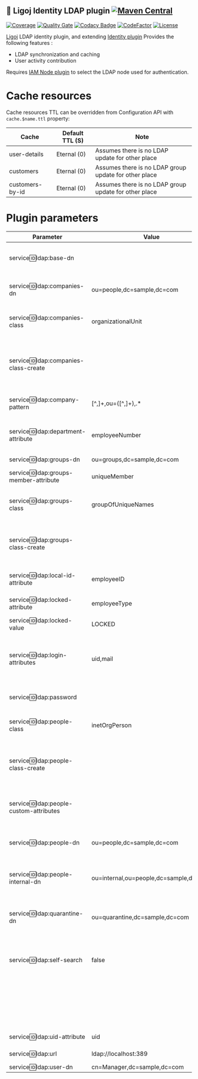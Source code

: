 ## :link: Ligoj Identity LDAP plugin [![Maven Central](https://maven-badges.herokuapp.com/maven-central/org.ligoj.plugin/plugin-id-ldap/badge.svg)](https://maven-badges.herokuapp.com/maven-central/org.ligoj.plugin/plugin-id-ldap)

[![Coverage](https://sonarcloud.io/api/project_badges/measure?project=org.ligoj.plugin%3Aplugin-id-ldap&metric=coverage)](https://sonarcloud.io/dashboard?id=org.ligoj.plugin%3Aplugin-id-ldap)
[![Quality Gate](https://sonarcloud.io/api/project_badges/measure?metric=alert_status&project=org.ligoj.plugin:plugin-id-ldap)](https://sonarcloud.io/dashboard/index/org.ligoj.plugin:plugin-id-ldap)
[![Codacy Badge](https://api.codacy.com/project/badge/Grade/abf810c094e44c0691f71174c707d6ed)](https://www.codacy.com/gh/ligoj/plugin-id-ldap?utm_source=github.com&amp;utm_medium=referral&amp;utm_content=ligoj/plugin-id-ldap&amp;utm_campaign=Badge_Grade)
[![CodeFactor](https://www.codefactor.io/repository/github/ligoj/plugin-id-ldap/badge)](https://www.codefactor.io/repository/github/ligoj/plugin-id-ldap)
[![License](http://img.shields.io/:license-mit-blue.svg)](http://fabdouglas.mit-license.org/)

[Ligoj](https://github.com/ligoj/ligoj) LDAP identity plugin, and
extending [Identity plugin](https://github.com/ligoj/plugin-id)
Provides the following features :

- LDAP synchronization and caching
- User activity contribution

Requires [IAM Node plugin](https://github.com/ligoj/plugin-iam-node) to select the LDAP node used for authentication.

# Cache resources

Cache resources TTL can be overridden from Configuration API with `cache.$name.ttl` property:

| Cache           | Default TTL (S) | Note                                                  |
|-----------------|-----------------|-------------------------------------------------------|
| user-details    | Eternal (0)     | Assumes there is no LDAP update for other place       |
| customers       | Eternal (0)     | Assumes there is no LDAP group update for other place |
| customers-by-id | Eternal (0)     | Assumes there is no LDAP group update for other place |

# Plugin parameters

| Parameter                                | Value                                  | Note                                                                                                                                   |                     
|------------------------------------------|----------------------------------------|----------------------------------------------------------------------------------------------------------------------------------------|
| service:id:ldap:base-dn                  | <empty>                                | Base DN of all DN. Should be empty for an easiest fine grained configuration.                                                          |
| service:id:ldap:companies-dn             | ou=people,dc=sample,dc=com             | DN within the people DN  where the companies owning real people are stored.                                                            |                             
| service:id:ldap:companies-class          | organizationalUnit                     | LDAP object classes of companies for search. Comma or space separated values.                                                          |                            
| service:id:ldap:companies-class-create   | <empty>                                | LDAP object classes of companies for the creation. Comma or space separated values. When empty, use the first of search classes.       |                            
| service:id:ldap:company-pattern          | [^,]+,ou=([^,]+),.*                    | Pattern extracting the company string name from a DN of an user.                                                                       |                            
| service:id:ldap:department-attribute     | employeeNumber                         | LDAP attribute name for the department value. Use a value compatible withe the LDAP schema.                                            |                            
| service:id:ldap:groups-dn                | ou=groups,dc=sample,dc=com             | DN of groups.                                                                                                                          |                                  
| service:id:ldap:groups-member-attribute  | uniqueMember                           | LDAP group's attribute name referring to its members' DN.                                                                              |                                  
| service:id:ldap:groups-class             | groupOfUniqueNames                     | LDAP object classes of groups for search. Comma or space separated values.                                                             |                                  
| service:id:ldap:groups-class-create      | <empty>                                | LDAP object classes of groups for the creation. Comma or space separated values. When empty, use the first of search classes.          |                                  
| service:id:ldap:local-id-attribute       | employeeID                             | LDAP attribute name for the local employee number.                                                                                     |                                         
| service:id:ldap:locked-attribute         | employeeType                           | LDAP attribute name for the locked status of an user.                                                                                  |                                     
| service:id:ldap:locked-value             | LOCKED                                 | LDAP attribute valued of locked user.                                                                                                  |                               
| service:id:ldap:login-attributes         | uid,mail                               | Accepted authentication LDAP attributes. Comma or space separated values. Ignored when `service:id:ldap:self-search` is `false`.       |    
| service:id:ldap:password                 | <required>                             | Clear administrator password. This value is encrypted in database.                                                                     |                    
| service:id:ldap:people-class             | inetOrgPerson                          | LDAP object classes of users for search. Comma or space separated values.                                                              |                               
| service:id:ldap:people-class-create      | <empty>                                | LDAP object classes of users for the creation. Comma or space separated values. When empty, use the first of search classes.           |                               
| service:id:ldap:people-custom-attributes | <empty>                                | List of mandatory custom user LDAP attribute names. Comma or space separated values.                                                   |                               
| service:id:ldap:people-dn                | ou=people,dc=sample,dc=com             | Base DN of the people. This DN is used as primary search location for users.                                                           |                          
| service:id:ldap:people-internal-dn       | ou=internal,ou=people,dc=sample,dc=com | DN within the people DN to separate internal (writable) users from the other. (not yet fully implemented).                             |            
| service:id:ldap:quarantine-dn            | ou=quarantine,dc=sample,dc=com         | DN outside the people DN. Receive the users moved from their source without deleting them.                                             |       
| service:id:ldap:self-search              | false                                  | When `true`, at authentication time, the admin credentials are used search and filter the user, and then the credentials are verified. |       
|                                          |                                        | When `false`, the user's credentials are checked without search. Suports only `service:id:ldap:login-attributes` = `uid,mail`.         |       
| service:id:ldap:uid-attribute            | uid                                    | LDAP attribute name user identifier.                                                                                                   |    
| service:id:ldap:url                      | ldap://localhost:389                   | This  value is encrypted in database.                                                                                                  |            
| service:id:ldap:user-dn                  | cn=Manager,dc=sample,dc=com            | DN of administrator.                                                                                                                   |